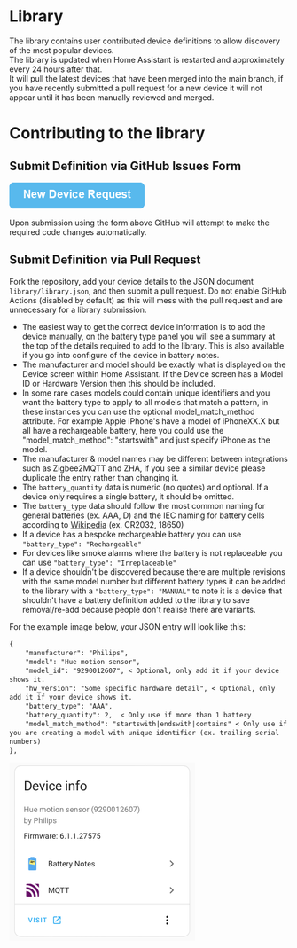 # Library

The library contains user contributed device definitions to allow discovery of the most popular devices.  
The library is updated when Home Assistant is restarted and approximately every 24 hours after that.  
It will pull the latest devices that have been merged into the main branch, if you have recently submitted a pull request for a new device it will not appear until it has been manually reviewed and merged.

# Contributing to the library

## Submit Definition via GitHub Issues Form

[!["New Device Request"](./assets/new-device-request.png)](https://github.com/andrew-codechimp/HA-Battery-Notes/issues/new?template=new_device_request.yml&title=[Device]%3A+)

Upon submission using the form above GitHub will attempt to make the required code changes automatically.

## Submit Definition via Pull Request

Fork the repository, add your device details to the JSON document `library/library.json`, and then submit a pull request. Do not enable GitHub Actions (disabled by default) as this will mess with the pull request and are unnecessary for a library submission.

- The easiest way to get the correct device information is to add the device manually, on the battery type panel you will see a summary at the top of the details required to add to the library. This is also available if you go into configure of the device in battery notes.
- The manufacturer and model should be exactly what is displayed on the Device screen within Home Assistant. If the Device screen has a Model ID or Hardware Version then this should be included.
- In some rare cases models could contain unique identifiers and you want the battery type to apply to all models that match a pattern, in these instances you can use the optional model_match_method attribute. For example Apple iPhone's have a model of iPhoneXX.X but all have a rechargeable battery, here you could use the "model_match_method": "startswith" and just specify iPhone as the model.
- The manufacturer & model names may be different between integrations such as Zigbee2MQTT and ZHA, if you see a similar device please duplicate the entry rather than changing it.
- The `battery_quantity` data is numeric (no quotes) and optional. If a device only requires a single battery, it should be omitted.
- The `battery_type` data should follow the most common naming for general batteries (ex. AAA, D) and the IEC naming for battery cells according to [Wikipedia](https://en.wikipedia.org/wiki/List_of_battery_sizes) (ex. CR2032, 18650)
- If a device has a bespoke rechargeable battery you can use `"battery_type": "Rechargeable"`
- For devices like smoke alarms where the battery is not replaceable you can use `"battery_type": "Irreplaceable"`
- If a device shouldn't be discovered because there are multiple revisions with the same model number but different battery types it can be added to the library with a `"battery_type": "MANUAL"` to note it is a device that shouldn't have a battery definition added to the library to save removal/re-add because people don't realise there are variants.

For the example image below, your JSON entry will look like this:

```
{
    "manufacturer": "Philips",
    "model": "Hue motion sensor",
    "model_id": "9290012607", < Optional, only add it if your device shows it.
    "hw_version": "Some specific hardware detail", < Optional, only add it if your device shows it.
    "battery_type": "AAA",
    "battery_quantity": 2,  < Only use if more than 1 battery
    "model_match_method": "startswith|endswith|contains" < Only use if you are creating a model with unique identifier (ex. trailing serial numbers)
},
```

![device details](./assets/screenshot-device-info.png)

